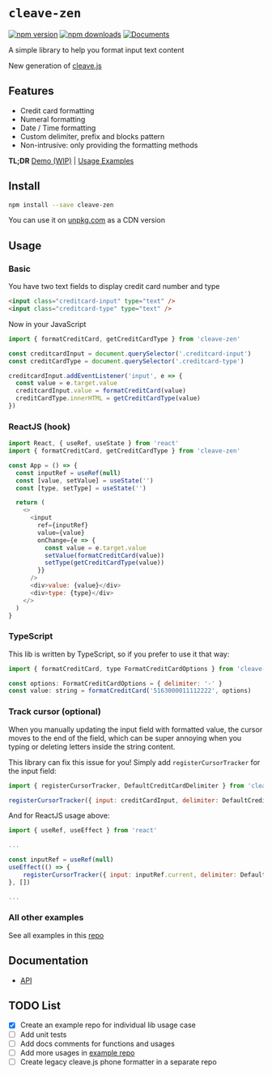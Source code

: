 # `cleave-zen`

[![npm version](https://badge.fury.io/js/cleave-zen.svg)](https://badge.fury.io/js/cleave-zen)
[![npm downloads](https://img.shields.io/npm/dm/cleave-zen.svg)](https://www.npmjs.com/package/cleave-zen)
[![Documents](https://img.shields.io/badge/documents-check-3362c2.svg)](https://github.com/nosir/cleave-zen/blob/main/docs/modules.md)

A simple library to help you format input text content

New generation of [cleave.js](https://github.com/nosir/cleave.js)

## Features

- Credit card formatting
- Numeral formatting
- Date / Time formatting
- Custom delimiter, prefix and blocks pattern
- Non-intrusive: only providing the formatting methods

**TL;DR** [Demo (WIP)](https://github.com/nosir/cleave-zen) |
[Usage Examples](https://github.com/nosir/cleave-zen-examples)

## Install

```sh
npm install --save cleave-zen
```

You can use it on [unpkg.com](https://unpkg.com/cleave-zen) as a CDN version

## Usage

### Basic

You have two text fields to display credit card number and type

```html
<input class="creditcard-input" type="text" />
<input class="creditcard-type" type="text" />
```

Now in your JavaScript

```js
import { formatCreditCard, getCreditCardType } from 'cleave-zen'

const creditcardInput = document.querySelector('.creditcard-input')
const creditCardType = document.querySelector('.creditcard-type')

creditcardInput.addEventListener('input', e => {
  const value = e.target.value
  creditcardInput.value = formatCreditCard(value)
  creditCardType.innerHTML = getCreditCardType(value)
})
```

### ReactJS (hook)

```js
import React, { useRef, useState } from 'react'
import { formatCreditCard, getCreditCardType } from 'cleave-zen'

const App = () => {
  const inputRef = useRef(null)
  const [value, setValue] = useState('')
  const [type, setType] = useState('')

  return (
    <>
      <input
        ref={inputRef}
        value={value}
        onChange={e => {
          const value = e.target.value
          setValue(formatCreditCard(value))
          setType(getCreditCardType(value))
        }}
      />
      <div>value: {value}</div>
      <div>type: {type}</div>
    </>
  )
}
```

### TypeScript

This lib is written by TypeScript, so if you prefer to use it that way:

```js
import { formatCreditCard, type FormatCreditCardOptions } from 'cleave-zen'

const options: FormatCreditCardOptions = { delimiter: '-' }
const value: string = formatCreditCard('5163000011112222', options)
```

### Track cursor (optional)

When you manually updating the input field with formatted value, the cursor
moves to the end of the field, which can be super annoying when you typing or
deleting letters inside the string content.

This library can fix this issue for you! Simply add `registerCursorTracker` for
the input field:

```js
import { registerCursorTracker, DefaultCreditCardDelimiter } from 'cleave-zen'

registerCursorTracker({ input: creditCardInput, delimiter: DefaultCreditCardDelimiter }})
```

And for ReactJS usage above:

```js
import { useRef, useEffect } from 'react'

...

const inputRef = useRef(null)
useEffect(() => {
    registerCursorTracker({ input: inputRef.current, delimiter: DefaultCreditCardDelimiter })
}, [])

...
```

### All other examples

See all examples in this [repo](https://github.com/nosir/cleave-zen-examples)

## Documentation

- [API](https://github.com/nosir/cleave-zen/blob/main/docs/modules.md)

## TODO List

- [x] Create an example repo for individual lib usage case
- [ ] Add unit tests
- [ ] Add docs comments for functions and usages
- [ ] Add more usages in
      [example repo](https://github.com/nosir/cleave-zen-examples)
- [ ] Create legacy cleave.js phone formatter in a separate repo

